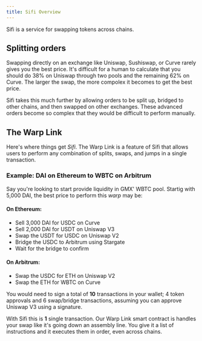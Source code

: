 ```yaml
---
title: Sifi Overview
---
```


Sifi is a service for swapping tokens across chains.

## Splitting orders

Swapping directly on an exchange like Uniswap, Sushiswap, or Curve rarely gives you the best price. It's difficult for a human to calculate that you should do 38% on Uniswap through two pools and the remaining 62% on Curve. The larger the swap, the more compolex it becomes to get the best price.

Sifi takes this much further by allowing orders to be split up, bridged to other chains, and then swapped on other exchanges. These advanced orders become so complex that they would be difficult to perform manually.

## The Warp Link

Here's where things get _Sifi_. The Warp Link is a feature of Sifi that allows users to perform any combination of splits, swaps, and jumps in a single transaction.

### Example: DAI on Ethereum to WBTC on Arbitrum

Say you're looking to start provide liquidity in GMX' WBTC pool. Startig with 5,000 DAI, the best price to perform this _warp_ may be:

#### On Ethereum:

- Sell 3,000 DAI for USDC on Curve
- Sell 2,000 DAI for USDT on Uniswap V3
- Swap the USDT for USDC on Uniswap V2
- Bridge the USDC to Arbitrum using Stargate
- Wait for the bridge to confirm

#### On Arbitrum:

- Swap the USDC for ETH on Uniswap V2
- Swap the ETH for WBTC on Curve

You would need to sign a total of **10** transactions in your wallet; 4 token approvals and 6 swap/bridge transactions, assuming you can approve Uniswap V3 using a signature.

With Sifi this is **1** single transaction. Our Warp Link smart contract is handles your swap like it's going down an assembly line. You give it a list of instructions and it executes them in order, even across chains.
